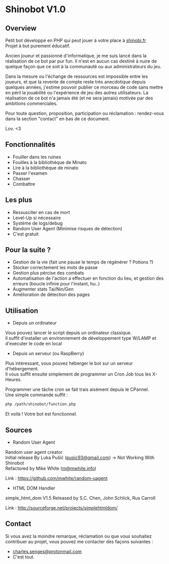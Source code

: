 # Shinobot V1.0

## Overview

Petit bot développé en PHP qui peut jouer à votre place à [shinobi.fr](shinobi.fr)  
Projet à but purement éducatif.

Ancien joueur et passionné d'informatique, je me suis lancé dans la réalisation
de ce bot par pur fun. Il n'est en aucun cas destiné à nuire de quelque façon que ce
soit à la communauté ou aux administrateurs du jeu.

Dans la mesure ou l'échange de ressources est impossible entre les joueurs, et que
la revente de compte reste très anecdotique depuis quelques années, j'estime pouvoir
publier ce morceau de code sans mettre en péril la jouabilité ou l'expérience de jeu
des autres utilisateurs. La réalisation de ce bot n'a jamais été (et ne sera jamais)
motivée par des ambitions commerciales.

Pour toute question, proposition, participation ou réclamation : rendez-vous dans la section "contact" en bas de ce document.

Lov. <3

## Fonctionnalités

* Fouiller dans les ruines
* Fouilles à la bibliothèque de Minato
* Lire à la bibliothèque de minato
* Passer l'examen
* Chasser
* Combattre

## Les plus

* Ressusciter en cas de mort
* Level-Up si nécessaire
* Système de logs/debug
* Random User Agent (Minimise risques de détection)
* C'est gratuit

## Pour la suite ?

* Gestion de la vie (fait une pause le temps de régénérer ? Potions ?)
* Stocker correctement les mots de passe
* Gestion plus pércise des combats
* Automatisation de l'action a effectuer en fonction du lieu, et gestion des erreurs (boucle infinie pour l'instant, hu..)
* Augmenter stats Tai/Nin/Gen
* Amélioration de détection des pages  

## Utilisation

* Depuis un ordinateur

Vous pouvez lancer le script depuis un ordinateur classique.  
Il suffit d'installer un environnement de développement type W/LAMP et d'executer le code en local
  
* Depuis un serveur (ou RaspBerry)

Plus intéressant, vous pouvez héberger le bot sur un serveur d'hébergement.  
Il vous suffit ensuite simplement de programmer un Cron Job tous les X-Heures.  
  
Programmer une tâche cron se fait trais aisément depuis le CPannel.  
Une simple commande suffit :  
  
```bash
php /path/shinobot/function.php
```

Et voilà ! Votre bot est fonctionnel.

## Sources

* Random User Agent

Random user agent creator   
Initial release By Luka Pušić (pusic93@gmail.com) -> Not Working With Shinobot  
Refactored by Mike White (m@mwhite.info)  
  
Link : https://github.com/mwhite/random-uagent

* HTML DOM Handler

simple_html_dom V1.5
Released by S.C. Chen, John Schlick, Rus Carroll

Link : http://sourceforge.net/projects/simplehtmldom/

## Contact

Si vous avez la moindre remarque, réclamation ou que vous souhaitez contribuer au projet,
vous pouvez me contacter des façons suivantes :

- charles.senges@protonmail.com
- C'est tout.
